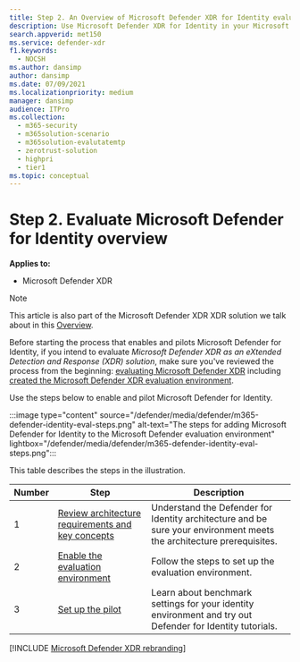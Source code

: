 ```yaml
---
title: Step 2. An Overview of Microsoft Defender XDR for Identity evaluation
description: Use Microsoft Defender XDR for Identity in your Microsoft Defender XDR XDR solution. Steps for the evaluation of Microsoft Defender XDR for Identity including requirements, enabling or activating the eval, and set up of the pilot or test.
search.appverid: met150
ms.service: defender-xdr
f1.keywords: 
  - NOCSH
ms.author: dansimp
author: dansimp
ms.date: 07/09/2021
ms.localizationpriority: medium
manager: dansimp
audience: ITPro
ms.collection: 
  - m365-security
  - m365solution-scenario
  - m365solution-evalutatemtp
  - zerotrust-solution
  - highpri
  - tier1
ms.topic: conceptual
---
```


# Step 2. Evaluate Microsoft Defender for Identity overview


**Applies to:**
- Microsoft Defender XDR

> [!NOTE]
> This article is also part of the Microsoft Defender XDR XDR solution we talk about in this [Overview](eval-overview.md).

 Before starting the process that enables and pilots Microsoft Defender for Identity, if you intend to evaluate *Microsoft Defender XDR as an eXtended Detection and Response (XDR) solution*, make sure you've reviewed the process from the beginning: [evaluating Microsoft Defender XDR](eval-overview.md) including [created the Microsoft Defender XDR evaluation environment](eval-create-eval-environment.md).
<br>

Use the steps below to enable and pilot Microsoft Defender for Identity.

:::image type="content" source="/defender/media/defender/m365-defender-identity-eval-steps.png" alt-text="The steps for adding Microsoft Defender for Identity to the Microsoft Defender evaluation environment" lightbox="/defender/media/defender/m365-defender-identity-eval-steps.png":::

This table describes the steps in the illustration.

| Number|Step  |Description  |
|---------|---------|---------|
|1|[Review architecture requirements and key concepts](eval-defender-identity-architecture.md)    | Understand the Defender for Identity architecture and be sure your environment meets the architecture prerequisites.       |
|2|[Enable the evaluation environment](eval-defender-identity-enable-eval.md)     |   Follow the steps to set up the evaluation environment.      |
|3|[Set up the pilot](eval-defender-identity-pilot.md)     |   Learn about benchmark settings for your identity environment and try out Defender for Identity tutorials.     |
[!INCLUDE [Microsoft Defender XDR rebranding](../includes/defender-m3d-techcommunity.md)]
